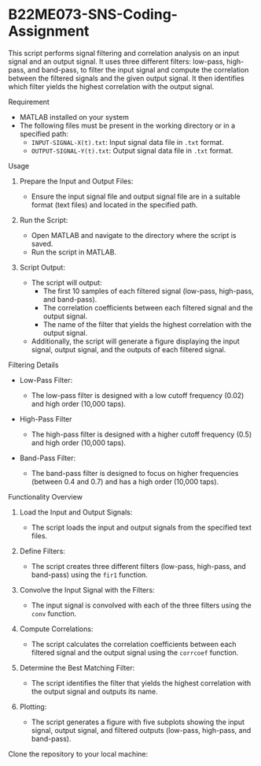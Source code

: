 # B22ME073-SNS-Coding-Assignment
This script performs signal filtering and correlation analysis on an input signal and an output signal. 
It uses three different filters: low-pass, high-pass, and band-pass, to filter the input signal and compute the correlation between the filtered signals and the given output signal. 
It then identifies which filter yields the highest correlation with the output signal.

Requirement

- MATLAB installed on your system
- The following files must be present in the working directory or in a specified path:
  - `INPUT-SIGNAL-X(t).txt`: Input signal data file in `.txt` format.
  - `OUTPUT-SIGNAL-Y(t).txt`: Output signal data file in `.txt` format.

Usage

1. Prepare the Input and Output Files:
    - Ensure the input signal file and output signal file are in a suitable format (text files) and located in the specified path.
  
2. Run the Script:
    - Open MATLAB and navigate to the directory where the script is saved.
    - Run the script in MATLAB.
    
3. Script Output:
    - The script will output:
        - The first 10 samples of each filtered signal (low-pass, high-pass, and band-pass).
        - The correlation coefficients between each filtered signal and the output signal.
        - The name of the filter that yields the highest correlation with the output signal.
    - Additionally, the script will generate a figure displaying the input signal, output signal, and the outputs of each filtered signal.

Filtering Details

- Low-Pass Filter:
    - The low-pass filter is designed with a low cutoff frequency (0.02) and high order (10,000 taps).
  
- High-Pass Filter
    - The high-pass filter is designed with a higher cutoff frequency (0.5) and high order (10,000 taps).
  
- Band-Pass Filter:
    - The band-pass filter is designed to focus on higher frequencies (between 0.4 and 0.7) and has a high order (10,000 taps).

Functionality Overview

1. Load the Input and Output Signals:
    - The script loads the input and output signals from the specified text files.
  
2. Define Filters:
    - The script creates three different filters (low-pass, high-pass, and band-pass) using the `fir1` function.
  
3. Convolve the Input Signal with the Filters:
    - The input signal is convolved with each of the three filters using the `conv` function.
  
4. Compute Correlations:
    - The script calculates the correlation coefficients between each filtered signal and the output signal using the `corrcoef` function.
  
5. Determine the Best Matching Filter:
    - The script identifies the filter that yields the highest correlation with the output signal and outputs its name.
  
6. Plotting:
    - The script generates a figure with five subplots showing the input signal, output signal, and filtered outputs (low-pass, high-pass, and band-pass).

Clone the repository to your local machine:


